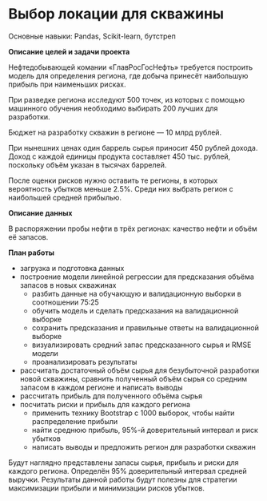 # Выбор локации для скважины

Основные навыки: Pandas, Scikit-learn, бутстреп

**Описание целей и задачи проекта**

Нефтедобывающей комании «ГлавРосГосНефть» требуется построить модель для определения региона, где добыча принесёт наибольшую прибыль при наименьших рисках.

При разведке региона исследуют 500 точек, из которых с помощью машинного обучения необходимо выбирать 200 лучших для разработки.

Бюджет на разработку скважин в регионе — 10 млрд рублей.

При нынешних ценах один баррель сырья приносит 450 рублей дохода. Доход с каждой единицы продукта составляет 450 тыс. рублей, поскольку объём указан в тысячах баррелей.

После оценки рисков нужно оставить те регионы, в которых вероятность убытков меньше 2.5%. Среди них выбрать регион с наибольшей средней прибылью.

**Описание данных**

В распоряжении пробы нефти в трёх регионах: качество нефти и объём её запасов.


**План работы**
- загрузка и подготовка данных
- построение модели линейной регрессии для предсказания объёма запасов в новых скважинах
    - разбить данные на обучающую и валидационную выборки в соотношении 75:25
    - обучить модель и сделать предсказания на валидационной выборке
    - сохранить предсказания и правильные ответы на валидационной выборке
    - визуализировать средний запас предсказанного сырья и RMSE модели
    - проанализировать результаты
- рассчитать достаточный объём сырья для безубыточной разработки новой скважины, сравнить полученный объём сырья со средним запасом в каждом регионе и написать выводы
- рассчитать прибыль для полученного объёма сырья
- посчитать риски и прибыль для каждого региона
    - применить технику Bootstrap с 1000 выборок, чтобы найти распределение прибыли
    - найти среднюю прибыль, 95%-й доверительный интервал и риск убытков
    - написать выводы и предложить регион для разработки скважин

Будут наглядно представлены запасы сырья, прибыль и риски для каждого региона. Определён 95% доверительный интервал средней выручки. Результаты данной работы будут полезны для стратегии максимизации прибыли и минимизации рисков убытков.
